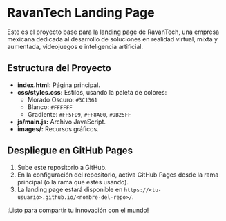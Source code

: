 # RavanTech Landing Page

Este es el proyecto base para la landing page de RavanTech, una empresa mexicana dedicada al desarrollo de soluciones en realidad virtual, mixta y aumentada, videojuegos e inteligencia artificial.

## Estructura del Proyecto

- **index.html:** Página principal.
- **css/styles.css:** Estilos, usando la paleta de colores:
  - Morado Oscuro: `#3C1361`
  - Blanco: `#FFFFFF`
  - Gradiente: `#FF5FD9`, `#FF8A00`, `#9B25FF`
- **js/main.js:** Archivo JavaScript.
- **images/:** Recursos gráficos.

## Despliegue en GitHub Pages

1. Sube este repositorio a GitHub.
2. En la configuración del repositorio, activa GitHub Pages desde la rama principal (o la rama que estés usando).
3. La landing page estará disponible en `https://<tu-usuario>.github.io/<nombre-del-repo>/`.

¡Listo para compartir tu innovación con el mundo!
